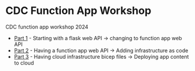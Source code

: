 # CDC Function App Workshop

CDC function app workshop 2024

- [Part 1](./part_1/) - Starting with a flask web API -> changing to function app web API
- [Part 2](./part_2/) - Having a function app web API -> Adding infrastructure as code
- [Part 3](./part_3/) - Having cloud infrastructure bicep files -> Deploying app content to cloud
